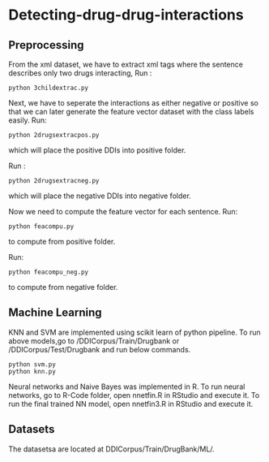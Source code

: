 # Detecting-drug-drug-interactions


## Preprocessing

From the xml dataset, we have to extract xml tags where the sentence describes only two drugs interacting,
Run :
```
python 3childextrac.py
```

Next, we have to seperate the interactions as either negative or positive so that we can later generate the feature vector dataset with the class labels easily.
Run: 
```
python 2drugsextracpos.py 
```
which will place the positive DDIs into positive folder.


Run :
```
python 2drugsextracneg.py 
```
which will place the negative DDIs into negative folder.

Now we need to compute the feature vector for each sentence.
Run: 
```
python feacompu.py 
```
to compute from positive folder.

Run: 
```
python feacompu_neg.py 
```
to compute from negative folder.

## Machine Learning

KNN and SVM are implemented using scikit learn of python pipeline.
To run above models,go to /DDICorpus/Train/Drugbank or /DDICorpus/Test/Drugbank and run below commands.

```
python svm.py
python knn.py
```

Neural networks and Naive Bayes was implemented in R.
To run neural networks, go to R-Code folder, open nnetfin.R in RStudio and execute it.
To run the final trained NN model, open nnetfin3.R in RStudio and execute it.




## Datasets

The datasetsa are located at DDICorpus/Train/DrugBank/ML/.
